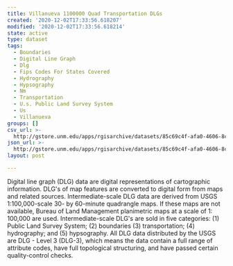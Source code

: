 ```yaml
---
title: Villanueva 1100000 Quad Transportation DLGs
created: '2020-12-02T17:33:56.618207'
modified: '2020-12-02T17:33:56.618214'
state: active
type: dataset
tags:
  - Boundaries
  - Digital Line Graph
  - Dlg
  - Fips Codes For States Covered
  - Hydrography
  - Hypsography
  - Nm
  - Transportation
  - U.s. Public Land Survey System
  - Us
  - Villanueva
groups: []
csv_url: >-
  http://gstore.unm.edu/apps/rgisarchive/datasets/85c69c4f-afa0-4606-8cbc-ccf572b3ecc3/tvillanshp.derived.csv
json_url: >-
  http://gstore.unm.edu/apps/rgisarchive/datasets/85c69c4f-afa0-4606-8cbc-ccf572b3ecc3/tvillanshp.derived.json
layout: post

---
```


Digital line graph (DLG) data are digital representations of
cartographic information. DLG's of map features are
converted to digital form from maps and related sources.
Intermediate-scale DLG data are derived from USGS
1:100,000-scale 30- by 60-minute quadrangle maps. If these
maps are not available, Bureau of Land Management
planimetric maps at a scale of 1: 100,000 are used.
Intermediate-scale DLG's are sold in five categories: (1)
Public Land Survey System; (2) boundaries (3)
transportation; (4) hydrography; and (5) hypsography. All
DLG data distributed by the USGS are DLG - Level 3 (DLG-3),
which means the data contain a full range of attribute
codes, have full topological structuring, and have passed
certain quality-control checks.


